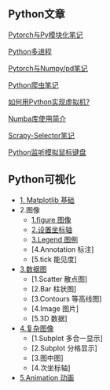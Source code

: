 ## Python文章

[Pytorch与Py模块化笔记](https://jacklv999.github.io/mytest/读书笔记/CS/Python/Pytorch与Py模块化笔记.html) 

[Python多进程](https://jacklv999.github.io/mytest/读书笔记/CS/Python/Python多进程.html)  

[Pytorch与Numpy/pd笔记](https://jacklv999.github.io/mytest/读书笔记/CS/Python/Pytorch与Nppd笔记.html) 

[Python爬虫笔记](https://jacklv999.github.io/mytest/读书笔记/CS/Python/requests笔记.html) 

[如何用Python实现虚拟机?](https://jacklv999.github.io/mytest/读书笔记/CS/Python/Python实现虚拟机.html)  

[Numba库使用简介](https://jacklv999.github.io/mytest/读书笔记/CS/Python/Numba库使用简介.html) 

[Scrapy-Selector笔记](https://jacklv999.github.io/mytest/读书笔记/CS/Python/Scrapy-Selector.html) 

[Python监听模拟鼠标键盘](https://jacklv999.github.io/mytest/读书笔记/CS/cs/Python监听模拟鼠标键盘.html) 



## Python可视化

- [1. Matplotlib 基础](https://jacklv999.github.io/mytest/读书笔记/CS/Python/Python-数据可视化Mvan/Matplotlib-基础.html) 
- 2.图像
    - [1.figure 图像](https://jacklv999.github.io/mytest/读书笔记/CS/Python/Python-数据可视化Mvan/figure-图像.html) 
    - [2.设置坐标轴](https://jacklv999.github.io/mytest/读书笔记/CS/Python/Python-数据可视化Mvan/坐标轴设置.html) 
    - [3.Legend 图例](https://jacklv999.github.io/mytest/读书笔记/CS/Python/Python-数据可视化Mvan/数据图基础设置LegendAnnotation-and-tick.html) 
    - [4.Annotation 标注]
    - [5.tick 能见度]
- [3.数据图](https://jacklv999.github.io/mytest/读书笔记/CS/Python/Python-数据可视化Mvan/简单信息显示Scatter-散点图Bar-柱状图和-Contours-等高线图.html) 
    - [1.Scatter 散点图]
    - [2.Bar 柱状图]
    - [3.Contours 等高线图]
    - [4.Image 图片]
    - [5.3D 数据]
- [4.复杂图像](https://jacklv999.github.io/mytest/读书笔记/CS/Python/Python-数据可视化Mvan/复杂信息显示Image-图片和3D-数据.html) 
    - [1.Subplot 多合一显示]
    - [2.Subplot 分格显示]
    - [3.图中图]
    - [4.次坐标轴]
- [5.Animation 动画](https://jacklv999.github.io/mytest/读书笔记/CS/Python/Python-数据可视化Mvan/Animation-动画.html) 